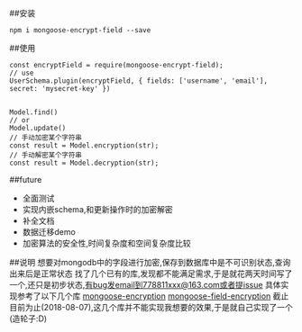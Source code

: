
##安装
```
npm i mongoose-encrypt-field --save
```
##使用
```
const encryptField = require(mongoose-encrypt-field);
// use
UserSchema.plugin(encryptField, { fields: ['username', 'email'], secret: 'mysecret-key' })


Model.find()
// or
Model.update()
// 手动加密某个字符串
const result = Model.encryption(str);
// 手动解密某个字符串
const result = Model.decryption(str);
```

##future
- 全面测试
- 实现内嵌schema,和更新操作时的加密解密
- 补全文档
- 数据迁移demo
- 加密算法的安全性,时间复杂度和空间复杂度比较

##说明
想要对mongodb中的字段进行加密,保存到数据库中是不可识别状态,查询出来后是正常状态
找了几个已有的库,发现都不能满足需求,于是就花两天时间写了一个,还只是初步状态,有bug发email到778811xxx@163.com或者提issue
具体实现参考了以下几个库
[mongoose-encryption](https://github.com/joegoldbeck/mongoose-encryption)
[mongoose-field-encryption](https://github.com/victorparmar/mongoose-field-encryption)
截止目前为止(2018-08-07),这几个库并不能实现我想要的效果,于是就自己实现了一个(造轮子:D)
